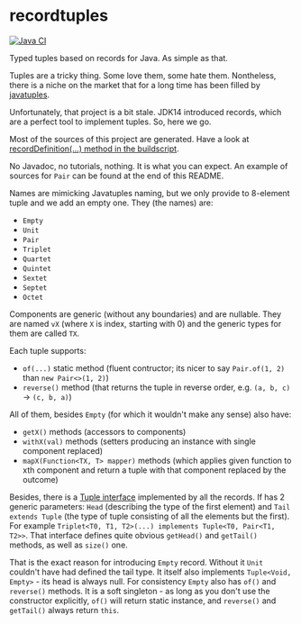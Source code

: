 # recordtuples

[![Java CI](https://github.com/FilipMalczak/recordtuples/actions/workflows/ci.yaml/badge.svg)](https://github.com/FilipMalczak/recordtuples/actions/workflows/ci.yaml)

Typed tuples based on records for Java. As simple as that.

Tuples are a tricky thing. Some love them, some hate them. Nontheless, there is a niche on the market that for a long
time has been filled by [javatuples](https://github.com/javatuples/javatuples).

Unfortunately, that project is a bit stale. JDK14 introduced records, which are a perfect tool to implement tuples.
So, here we go.

Most of the sources of this project are generated. Have a look at [recordDefinition(...) method in the buildscript](./build.gradle).

No Javadoc, no tutorials, nothing. It is what you can expect. An example of sources for `Pair` can be found at the end
of this README.

Names are mimicking Javatuples naming, but we only provide to 8-element tuple and we add an empty one. They (the names) are:
- `Empty` 
- `Unit`
- `Pair`
- `Triplet`
- `Quartet`
- `Quintet`
- `Sextet`
- `Septet`
- `Octet`

Components are generic (without any boundaries) and are nullable. They are named `vX` (where `X` is index, starting with 0) 
and the generic types for them are called `TX`.

Each tuple supports:
- `of(...)` static method (fluent contructor; its nicer to say `Pair.of(1, 2)` than `new Pair<>(1, 2)`)
- `reverse()` method (that returns the tuple in reverse order, e.g. `(a, b, c)` → `(c, b, a)`)

All of them, besides `Empty` (for which it wouldn't make any sense) also have:
- `getX()` methods (accessors to components)
- `withX(val)` methods (setters producing an instance with single component replaced)
- `mapX(Function<TX, T> mapper)` methods (which applies given function to xth component and return a tuple with that component
  replaced by the outcome)

Besides, there is a [Tuple interface](src/main/java/com/github/filipmalczak/recordtuples/Tuple.java) implemented by all 
the records. If has 2 generic parameters: `Head` (describing the type of the first element) and `Tail extends Tuple` (the type of
tuple consisting of all the elements but the first). For example `Triplet<T0, T1, T2>(...) implements Tuple<T0, Pair<T1, T2>>`.
That interface defines quite obvious `getHead()` and `getTail()` methods, as well as `size()` one.

That is the exact reason for introducing `Empty` record. Without it `Unit` couldn't have had defined the tail type. It 
itself also implements `Tuple<Void, Empty>` - its head is always null. For consistency `Empty` also has `of()` and `reverse()`
methods. It is a soft singleton - as long as you don't use the constructor explicitly, `of()` will return static instance,
and `reverse()` and `getTail()` always return `this`.
